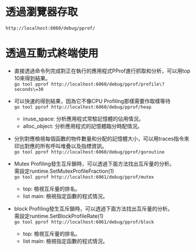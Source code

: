 # 透過瀏覽器存取
`http://localhost:6060/debug/pprof/`

# 透過互動式終端使用
* 直接透過命令列完成對正在執行的應用程式PProf進行抓取和分析，可以用top 10來得到結果。 <br>
`go tool pprof http://localhost:6060/debug/pprof/profile\?seconds\=30`

* 可以快速的得到結果，因為它不像CPU Profiling那樣需要作取樣等待 <br>
`go tool pprof http://localhost:6060/debug/pprof/heap`
  * inuse_space: 分析應用程式常駐記憶體的佔用情況。
  * alloc_object: 分析應用程式的記憶體臨分時配情況。

* 分別對應檢視每個函數的物件數量和分配的記憶體大小，可以用traces指令來印出對應的所有呼叫堆疊以及指標資訊。<br>
`go tool pprof http://localhost:6060/debug/pprof/goroutine`

* Mutex Profiling發生互斥鎖時，可以透過下面方法找出互斥量的分析。<br>
需設定runtime.SetMutexProfileFraction(1)<br>
`go tool pprof http://localhost:6061/debug/pprof/mutex`
  * top: 檢視互斥量的排名。
  * list main: 檢視指定函數的程式情況。

* block Profiling發生互斥鎖時，可以透過下面方法找出互斥量的分析。<br>
需設定runtime.SetBlockProfileRate(1)<br>
`go tool pprof http://localhost:6061/debug/pprof/block`
  * top: 檢視互斥量的排名。
  * list main: 檢視指定函數的程式情況。

